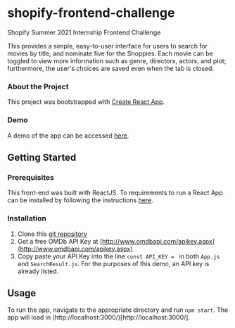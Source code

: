 # shopify-frontend-challenge
Shopify Summer 2021 Internship Frontend Challenge

This provides a simple, easy-to-user interface for users to search for movies by title, and nominate five for the Shoppies. Each movie can be toggled to view more information such as genre, directors, actors, and plot; furthermore, the user's choices are saved even when the tab is closed.

### About the Project
This project was bootstrapped with [Create React App](https://github.com/facebook/create-react-app).

### Demo
A demo of the app can be accessed [here](https://jye-1243.github.io/Shopify-Frontend-Challenge/).

## Getting Started

### Prerequisites
This front-end was built with ReactJS. To requirements to run a React App can be installed by following the instructions [here](https://www.techomoro.com/how-to-install-and-setup-a-react-app-on-windows-10/).

### Installation

1. Clone this [git repository](https://github.com/jye-1243/Shopify-Frontend-Challenge)
2. Get a free OMDb API Key at [http://www.omdbapi.com/apikey.aspx](http://www.omdbapi.com/apikey.aspx)
3. Copy paste your API Key into the line `const API_KEY = ` in both `App.js` and `SearchResult.js`. For the purposes of this demo, an API key is already listed.

## Usage

To run the app, navigate to the appropriate directory and run `npm start`. The app will load in (http://localhost:3000/)[http://localhost:3000/].



